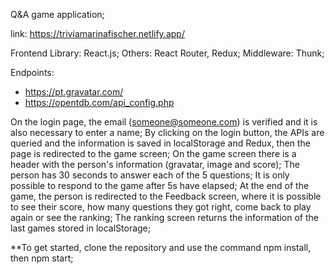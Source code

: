 Q&A game application;

link: https://triviamarinafischer.netlify.app/

Frontend Library: React.js; Others: React Router, Redux; Middleware: Thunk; 

Endpoints:
- https://pt.gravatar.com/
- https://opentdb.com/api_config.php

On the login page, the email (someone@someone.com) is verified and it is also necessary to enter a name;
By clicking on the login button, the APIs are queried and the information is saved in localStorage and Redux, then the page is redirected to the game screen;
On the game screen there is a header with the person's information (gravatar, image and score);
The person has 30 seconds to answer each of the 5 questions;
It is only possible to respond to the game after 5s have elapsed;
At the end of the game, the person is redirected to the Feedback screen, where it is possible to see their score, how many questions they got right, come back to play again or see the ranking;
The ranking screen returns the information of the last games stored in localStorage;

**To get started, clone the repository and use the command npm install, then npm start;